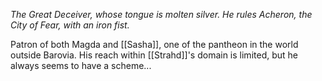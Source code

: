 *The Great Deceiver, whose tongue is molten silver. He rules Acheron, the City of Fear, with an iron fist.*

Patron of both Magda and [[Sasha]], one of the pantheon in the world outside Barovia. His reach within [[Strahd]]'s domain is limited, but he always seems to have a scheme...